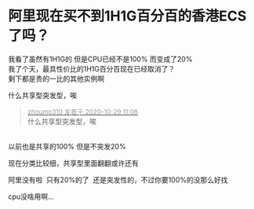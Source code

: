 # 阿里现在买不到1H1G百分百的香港ECS了吗？


我看了虽然有1H1G的 但是CPU已经不是100% 而变成了20%<br />
我了个天，最具性价比的1H1G百分百现在已经取消了？<br />
剩下都是贵的一比的其他实例啊<img src="static/image/smiley/default/mad.gif" smilieid="11" border="0" alt="" />

什么共享型突发型，唉

<div class="quote"><blockquote><font size="2"><a href="https://www.hostloc.com/forum.php?mod=redirect&amp;goto=findpost&amp;pid=9368238&amp;ptid=759724" target="_blank"><font color="#999999">zhoumo310 发表于 2020-10-29 11:08</font></a></font><br />
什么共享型突发型，唉</blockquote></div><br />
以前也是共享的100% 但是不突发20%

现在分类比较细，共享型里面翻翻或许还有

阿里没有啦&nbsp;&nbsp;只有20%的了&nbsp;&nbsp;还是突发性的，不过你要100%的没那么好找

cpu没啥用啊...<br />
<br />


